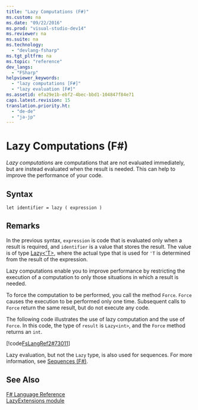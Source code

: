 ```yaml
---
title: "Lazy Computations (F#)"
ms.custom: na
ms.date: "09/22/2016"
ms.prod: "visual-studio-dev14"
ms.reviewer: na
ms.suite: na
ms.technology: 
  - "devlang-fsharp"
ms.tgt_pltfrm: na
ms.topic: "reference"
dev_langs: 
  - "FSharp"
helpviewer_keywords: 
  - "lazy computations [F#]"
  - "lazy evaluation [F#]"
ms.assetid: efa29e1b-ebf2-4bec-bbd1-104847f84e71
caps.latest.revision: 15
translation.priority.ht: 
  - "de-de"
  - "ja-jp"
---
```

# Lazy Computations (F#)
*Lazy computations* are computations that are not evaluated immediately, but are instead evaluated when the result is needed. This can help to improve the performance of your code.  
  
## Syntax  
  
```  
let identifier = lazy ( expression )  
```  
  
## Remarks  
 In the previous syntax, `expression` is code that is evaluated only when a result is required, and `identifier` is a value that stores the result. The value is of type [Lazy<'T>](../vs140/control.lazy--t--type-abbreviation--fsharp-.md), where the actual type that is used for `'T` is determined from the result of the expression.  
  
 Lazy computations enable you to improve performance by restricting the execution of a computation to only those situations in which a result is needed.  
  
 To force the computation to be performed, you call the method `Force`. `Force` causes the execution to be performed only one time. Subsequent calls to `Force` return the same result, but do not execute any code.  
  
 The following code illustrates the use of lazy computation and the use of `Force`. In this code, the type of `result` is `Lazy<int>`, and the `Force` method returns an `int`.  
  
 [!code[FsLangRef2#73011](../vs140/codesnippet/FSharp/lazy-computations--fsharp-_1.fs)]  
  
 Lazy evaluation, but not the `Lazy` type, is also used for sequences. For more information, see [Sequences (F#)](../vs140/sequences--fsharp-.md).  
  
## See Also  
 [F# Language Reference](../vs140/fsharp-language-reference.md)   
 [LazyExtensions module](../vs140/control.lazyextensions-module--fsharp-.md)